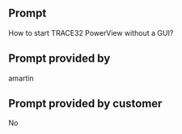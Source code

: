 ## Prompt
How to start TRACE32 PowerView without a GUI?

## Prompt provided by
amartin

## Prompt provided by customer
No